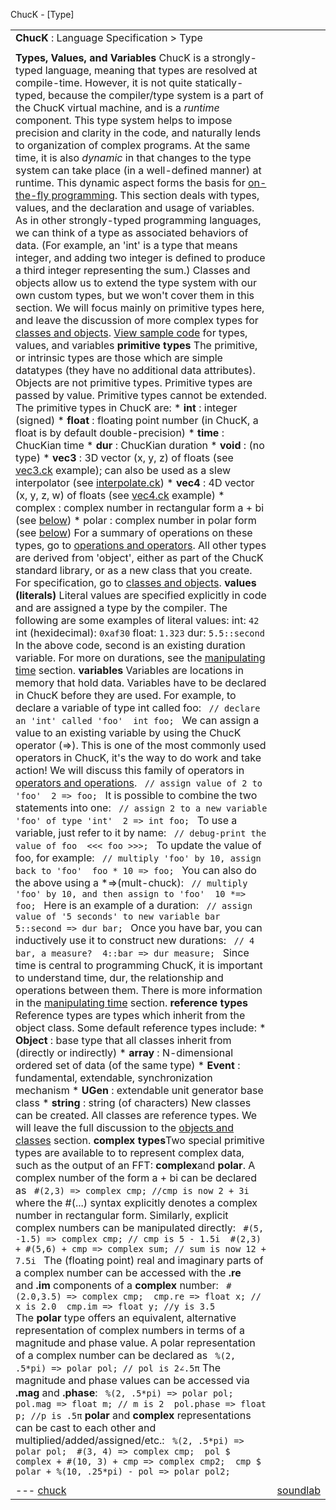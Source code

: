 ChucK - [Type]





|  |  |
| --- | --- |
| **ChucK** : Language Specification > Type  |  | | --- | | version: 1.5.x.x (numchucks) |  --- |
| |  | | --- | | < (prev) [overview](overview.html) | (up): [language specification](./) | (next): [arrays](array.html) > | |
| **Types, Values, and Variables** ChucK is a strongly-typed language, meaning that types are resolved at compile-time. However, it is not quite statically-typed, because the compiler/type system is a part of the ChucK virtual machine, and is a *runtime* component. This type system helps to impose precision and clarity in the code, and naturally lends to organization of complex programs. At the same time, it is also *dynamic* in that changes to the type system can take place (in a well-defined manner) at runtime. This dynamic aspect forms the basis for [on-the-fly programming](http://on-the-fly.cs.princeton.edu/).  This section deals with types, values, and the declaration and usage of variables. As in other strongly-typed programming languages, we can think of a type as associated behaviors of data. (For example, an 'int' is a type that means integer, and adding two integer is defined to produce a third integer representing the sum.) Classes and objects allow us to extend the type system with our own custom types, but we won't cover them in this section. We will focus mainly on primitive types here, and leave the discussion of more complex types for [classes and objects](class.html).  [View sample code](../examples/index.html#type) for types, values, and variables   **primitive types** The primitive, or intrinsic types are those which are simple datatypes (they have no additional data attributes). Objects are not primitive types. Primitive types are passed by value. Primitive types cannot be extended. The primitive types in ChucK are:   * **int** : integer (signed) * **float** : floating point number (in ChucK, a float is by default double-precision) * **time** : ChucKian time * **dur** : ChucKian duration * **void** : (no type) * **vec3** : 3D vector (x, y, z) of floats (see [vec3.ck](../examples/vector/vec3.ck) example); can also be used as a slew interpolator (see [interpolate.ck](../examples/vector/interpolate.ck)) * **vec4** : 4D vector (x, y, z, w) of floats (see [vec4.ck](../examples/vector/vec4.ck) example) * complex : complex number in rectangular form a + bi (see [below](#complex)) * polar : complex number in polar form (see [below](#complex))   For a summary of operations on these types, go to [operations and operators](oper.html).  All other types are derived from 'object', either as part of the ChucK standard library, or as a new class that you create. For specification, go to [classes and objects](class.html).   **values (literals)** Literal values are specified explicitly in code and are assigned a type by the compiler. The following are some examples of literal values:  int:   ``` 42 ```   int (hexidecimal):   ``` 0xaf30 ```   float:   ``` 1.323 ```   dur:   ``` 5.5::second ```  In the above code, second is an existing duration variable. For more on durations, see the [manipulating time](time.html) section.  **variables** Variables are locations in memory that hold data. Variables have to be declared in ChucK before they are used. For example, to declare a variable of type int called foo:   ```  // declare an 'int' called 'foo'  int foo;  ```   We can assign a value to an existing variable by using the ChucK operator (=>). This is one of the most commonly used operators in ChucK, it's the way to do work and take action! We will discuss this family of operators in [operators and operations](oper.html).   ```  // assign value of 2 to 'foo'  2 => foo;  ```   It is possible to combine the two statements into one:   ```  // assign 2 to a new variable 'foo' of type 'int'  2 => int foo;  ```   To use a variable, just refer to it by name:   ```  // debug-print the value of foo  <<< foo >>>;  ```   To update the value of foo, for example:   ```  // multiply 'foo' by 10, assign back to 'foo'  foo * 10 => foo;  ```   You can also do the above using a \*=>(mult-chuck):   ```  // multiply 'foo' by 10, and then assign to 'foo'  10 *=> foo;  ```   Here is an example of a duration:   ```  // assign value of '5 seconds' to new variable bar  5::second => dur bar;  ```   Once you have bar, you can inductively use it to construct new durations:   ```  // 4 bar, a measure?  4::bar => dur measure;  ```  Since time is central to programming ChucK, it is important to understand time, dur, the relationship and operations between them. There is more information in the [manipulating time](time.html) section.  **reference types** Reference types are types which inherit from the object class. Some default reference types include:   * **Object**   : base type that all classes inherit from (directly or indirectly) * **array**   : N-dimensional ordered set of data (of the same type) * **Event**   : fundamental, extendable, synchronization mechanism * **UGen**   : extendable unit generator base class * **string**   : string (of characters)  New classes can be created. All classes are reference types. We will leave the full discussion to the [objects and classes](class.html) section.  ****complex types****Two special primitive types are available to to represent complex data, such as the output of an FFT: **complex**and **polar**. A complex number of the form a + bi can be declared as   ```  #(2,3) => complex cmp; //cmp is now 2 + 3i  ```  where the #(...) syntax explicitly denotes a complex number in rectangular form. Similarly, explicit complex numbers can be manipulated directly:   ```  #(5, -1.5) => complex cmp; // cmp is 5 - 1.5i  #(2,3) + #(5,6) + cmp => complex sum; // sum is now 12 + 7.5i  ```  The (floating point) real and imaginary parts of a complex number can be accessed with the **.re** and **.im** components of a **complex** number:   ```  #(2.0,3.5) => complex cmp;  cmp.re => float x; // x is 2.0  cmp.im => float y; //y is 3.5  ```  The **polar** type offers an equivalent, alternative representation of complex numbers in terms of a magnitude and phase value. A polar representation of a complex number can be declared as   ```  %(2, .5*pi) => polar pol; // pol is 2∠.5π ```  The magnitude and phase values can be accessed via **.mag** and **.phase**:   ```  %(2, .5*pi) => polar pol;  pol.mag => float m; // m is 2  pol.phase => float p; //p is .5π ```  **polar** and **complex** representations can be cast to each other and multiplied/added/assigned/etc.:   ```  %(2, .5*pi) => polar pol;  #(3, 4) => complex cmp;  pol $ complex + #(10, 3) + cmp => complex cmp2;  cmp $ polar + %(10, .25*pi) - pol => polar pol2; ``` |
| |  | | --- | | < (prev) [overview](overview.html) | (up): [language specification](./) | (next): [arrays](array.html) > | |
| ---  [chuck](../../) | [soundlab](http://soundlab.cs.princeton.edu/) | [cs](http://www.cs.princeton.edu/) | [music](http://www.music.princeton.edu/) | [ccrma](http://ccrma.stanford.edu/) |